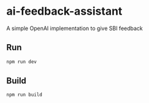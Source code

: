 # ai-feedback-assistant
A simple OpenAI implementation to give SBI feedback

## Run

```bash
npm run dev
```

## Build

```bash
npm run build
```

